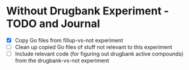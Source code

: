 # Without Drugbank Experiment - TODO and Journal

- [x] Copy Go files from fillup-vs-not experiment
- [ ] Clean up copied Go files of stuff not relevant to this experiment
- [ ] Include relevant code (for figuring out drugbank active compounds) from
  the drugbank-vs-not experiment